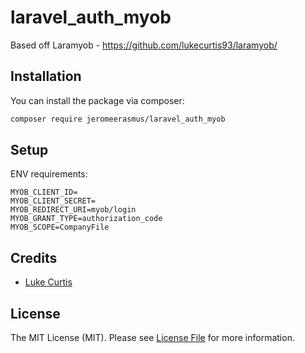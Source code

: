 # laravel_auth_myob

Based off Laramyob - https://github.com/lukecurtis93/laramyob/


## Installation

You can install the package via composer:

```bash
composer require jeromeerasmus/laravel_auth_myob
```

## Setup
ENV requirements:

```
MYOB_CLIENT_ID=
MYOB_CLIENT_SECRET=
MYOB_REDIRECT_URI=myob/login
MYOB_GRANT_TYPE=authorization_code
MYOB_SCOPE=CompanyFile
```


## Credits

- [Luke Curtis](https://github.com/lukecurtis93)

## License

The MIT License (MIT). Please see [License File](LICENSE.md) for more information.
